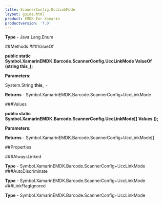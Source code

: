 ```yaml
---
title: ScannerConfig.UccLinkMode
layout: guide.html
product: EMDK For Xamarin 
productversion: '7.0' 
---
```


    

**Type** - Java.Lang.Enum

##Methods
###ValueOf

**public static Symbol.XamarinEMDK.Barcode.ScannerConfig.UccLinkMode ValueOf (string this_);**


        

**Parameters:**

System.String **this_**  - 
        

**Returns** - Symbol.XamarinEMDK.Barcode.ScannerConfig+UccLinkMode

###Values

**public static Symbol.XamarinEMDK.Barcode.ScannerConfig.UccLinkMode[] Values ();**


        

**Parameters:**

**Returns** - Symbol.XamarinEMDK.Barcode.ScannerConfig+UccLinkMode[]

##Properties

###AlwaysLinked

        

**Type** - Symbol.XamarinEMDK.Barcode.ScannerConfig+UccLinkMode
###AutoDiscriminate

        

**Type** - Symbol.XamarinEMDK.Barcode.ScannerConfig+UccLinkMode
###LinkFlagIgnored

        

**Type** - Symbol.XamarinEMDK.Barcode.ScannerConfig+UccLinkMode

